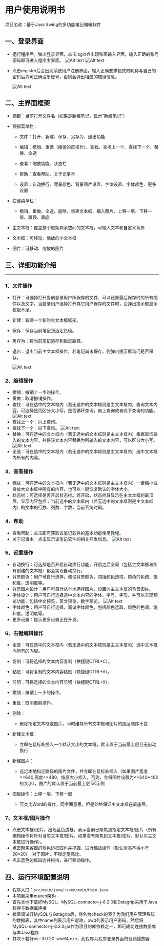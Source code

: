 # 用户使用说明书

项目名称：基于Java Swing的多功能笔记编辑软件

## 一、登录界面

* 运行程序后，弹出登录界面，点击login会出现账密输入界面，输入正确的账号密码即可进入程序主界面。
  ![Alt text](./img/image-14.png)
  ![Alt text](./img/image-4.png)

* 点击register后会出现系统用户注册界面，输入正确要求格式的昵称与自己的密码后方可正确注册账号，否则会弹出相应的错误信息。

  ![Alt text](./img/image-15.png)

## 二、主界面框架

* 顶部：当前打开文件名（如果是新建笔记，显示“新建笔记”）

* 顶部菜单栏：

  * 文件：打开、新建、保存、另存为、退出功能

  * 编辑：撤销、重做（撤销的反操作）、查找、查找上一个、查找下一个、替换、全选

  * 查看：缩放功能、状态栏

  * 帮助：查看帮助、关于记事本

  * 设置：自动换行、背景颜色、背景图片设置、字体设置、字体颜色、更多设置

* 右键菜单栏：
  * 撤销、重做、全选、删除、新建文本框、插入图片、上移一层、下移一层、置顶、置底

* 主文本框：覆盖整个框架剩余空间的文本框，可输入文本和自定义背景
* 文本框：可移动、缩放的小文本框
* 图片：可移动、缩放的图片

## 三、详细功能介绍

---

### 1、文件操作

* 打开：可选择打开当前登录用户所保存的文件，可以还原最后保存时的所有插件以及文字。当登录用户选择打开其它用户保存的文件时，会弹出提示框显示权限不足。

* 新建：新建一个新的主文本框框架。

* 保存：保存当前笔记到选定路径。

* 另存为：将当前笔记另存到指定路径。

* 退出：退出当前主文本框操作，若笔记尚未保存，则弹出提示框询问是否保存。

  ![Alt text](./img/image-11.png)

### 2、编辑操作

* 撤销：撤销上一步的操作。
* 重做：取消撤销操作。
* 查找：可在选中的文本框内（若无选中的文本框则是主文本框内）查询文本内容，可选择是否区分大小写，是否循环查询，向上查询或者向下查询的功能。
![Alt text](./img/image-12.png)
* 查找上一个：向上查询。
* 查找下一个：向下查询。
![Alt text](./img/image-7.png)
* 替换：可在选中的文本框内（若无选中的文本框则是主文本框内）根据查询输入的文本内容，并将该文本内容替换为所输入的文本内容，可以区分大小写。
![Alt text](./img/image-8.png)
* 全选：可在选中的文本框内（若无选中的文本框则是主文本框内）选中文本框内所有的内容。

### 3、查看操作

* 缩放：可在选中的文本框内（若无选中的文本框则是主文本框内）一键缩小或者放大文本框中所有的内容，也可以一键恢复默认的字体大小。
* 状态栏：可选择是否开启状态栏。若开启，状态栏将显示在主文本框的最顶层，显示内容包括：当前选中的文本框内（若无选中的文本框则是主文本框内）的文本的行数、列数、字数，当前系统时间。

### 4、帮助

* 查看帮助：点击即可获取该笔记软件的基本功能使用教程。
* 关于记事本：点击显示该笔记软件的相关开发信息。
![Alt text](./img/image-10.png)

### 5、设置操作

* 自动换行：可选择是否开启自动换行功能，开启之后全局（包括主文本框和所有创建的文本框）都会实现自动换行。
* 背景颜色：用户可自行选择，调试背景颜色，包括颜色选取，颜色的色调，饱和度，透明度等。
* 背景图片设计：用户可自行从本地选择图片，设置为主文本框的背景图片。
* 字体设计：用户可自行选择选中文本内容的字体、字号、字形，并可以实现预览功能，包括中文预览，英文预览，数字预览。
![Alt text](./img/image-5.png)
* 字体颜色：用户可自行选择，调试字体颜色，包括颜色选取，颜色的色调，饱和度，透明度等。
* 更多设置：提示更多设置正在开发。

### 6、右键编辑操作

* 全选：可在选中的文本框内（若无选中的文本框则是主文本框内）选中文本框内所有的内容。
* 复制：可将选择的文本内容复制（快捷键CTRL+C）。
* 粘贴：可将复制的文本内容粘贴（快捷键CTRL+V）。
* 剪切：可将选择的文本内容剪切（快捷键CTRL+X）。
* 撤销：撤销上一步的操作。
* 重做：取消撤销操作。

* 删除：
  * 删除指定文本框或图片，同时维持所有文本框和图片的图层顺序不变
* 新建文本框：
  * 立即在鼠标处插入一个默认大小的文本框，默认置于当前最上层且无自动换行
* 新建图片：
  * 选定本地指定路径的图片文件，并立即在鼠标处插入（如果图片宽度<=640,高度<=480，按原大小插入，否则，会将图片设置为<=640*480的大小），图片的默认置于当前最上层
  ![示例](./img/image-9.png)
* 图层操作：上移一层、下移一层
  * 可类比Word的操作，同字面意思，但是始终保证主文本框在最底层。

### 7、文本框/图片操作

* 点击文本框/图片，出现蓝色边框，表示当前已聚焦到指定文本框/图片（所有编辑操作将针对当前文本框/图片，如果没有聚焦到文本框/图片，默认对主文本框进行操作）。
* 点击聚焦容器的蓝色边框四角并拖拽，进行缩放操作（默认宽高不得小于20*20），对于图片，不锁定宽高比。
* 点击蓝色边框四边并拖拽，进行移动操作。

## 四、运行环境配置说明
* 程序入口：`src/main/java/raven/main/Main.java`
* 本项目采用maven架构
* 首先本地下载好MySQL、MySQL-connector-j-8.2.0和Datagrip来用于Java程序与数据库连接
* 接着调试好MySQL与Gatagrip后，将名为check的表作为我们用户管理系统的数据表，其中name列表示用户昵称，pwd列表示用户密码，然后将MySQL-connector-j-8.2.0.jar作为项目的库依赖之一，即可成功连接数据库与本Java程序
* 其次下载好vlc-3.0.20-win64.exe，此程序为程序登录界面的音频播放器